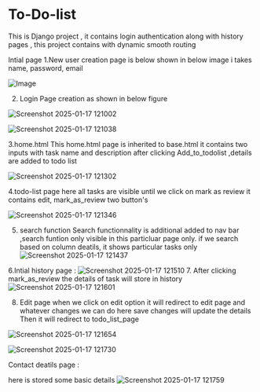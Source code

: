 # To-Do-list
This is Django project , it contains login authentication along with history pages , this project contains with dynamic smooth routing 

Intial page 
1.New user creation page is below shown in below image
i takes name, password, email

![Image](https://github.com/user-attachments/assets/456458d5-ed9a-4fda-b64c-03eafbec0cf2)

2. Login Page creation as shown in below figure

![Screenshot 2025-01-17 121002](https://github.com/user-attachments/assets/4e8c12d0-381a-4a9b-aa46-e1f5bd32e963)


![Screenshot 2025-01-17 121038](https://github.com/user-attachments/assets/7bd0d4ce-c226-4ba4-b380-14b5fc328a8a)

3.home.html
This home.html page is inherited to base.html 
it contains two inputs with task name and description 
after clicking Add_to_todolist ,details are added to todo list

![Screenshot 2025-01-17 121302](https://github.com/user-attachments/assets/6cac0434-08bc-4ef1-9269-688a5c3ce8c1)

4.todo-list page 
here all tasks are visible until we click on mark as review 
it contains edit, mark_as_review  two button's

![Screenshot 2025-01-17 121346](https://github.com/user-attachments/assets/55949d21-fb78-48c1-a970-7cb97841a736)

5. search function
   Search functionnality is additional added to nav bar ,search funtion only visible in this particluar page only.
   if we search based on column deatils, it shows particular tasks only 
![Screenshot 2025-01-17 121437](https://github.com/user-attachments/assets/5658a234-0cc5-483c-863d-2a54e75ea0ac)

6.Intial history page :
![Screenshot 2025-01-17 121510](https://github.com/user-attachments/assets/082decd4-3f4d-46fd-9e30-10608699180f)
7. After clicking mark_as_review the details of task will store in history
![Screenshot 2025-01-17 121601](https://github.com/user-attachments/assets/426282ad-859f-4805-9243-b5b25adda318)

8. Edit page when we click  on edit option it will redirect to edit page and whatever changes we can do here
save changes will update the details
Then it will redirect to todo_list_page

![Screenshot 2025-01-17 121654](https://github.com/user-attachments/assets/74c2690d-ad66-47cc-98a0-b3692cc56a32)


![Screenshot 2025-01-17 121730](https://github.com/user-attachments/assets/5eeb59c0-b743-4bb4-93cf-b992caa9f2d6)

Contact deatils page :

here is stored some basic details
![Screenshot 2025-01-17 121759](https://github.com/user-attachments/assets/21cfb8d8-ba61-408a-a4f9-45a858988a47)
